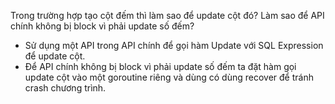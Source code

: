 Trong trường hợp tạo cột đếm thì làm sao để update cột đó? Làm sao để API chính không bị block vì phải update số đếm?

- Sử dụng một API trong API chính để gọi hàm Update với SQL Expression để update cột.
- Để API chính không bị block vì phải update số đếm ta đặt hàm gọi update cột vào một goroutine riêng và dùng có dùng recover để tránh crash chương trình.
